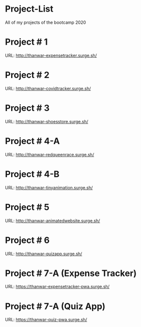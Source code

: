 # Project-List
All of my projects of the bootcamp 2020

# Project # 1

URL: http://thanwar-expensetracker.surge.sh/

# Project # 2

URL: http://thanwar-covidtracker.surge.sh/

# Project # 3

URL: http://thanwar-shoesstore.surge.sh/

# Project # 4-A

URL: http://thanwar-redqueenrace.surge.sh/

# Project # 4-B

URL: http://thanwar-tinyanimation.surge.sh/

# Project # 5

URL: http://thanwar-animatedwebsite.surge.sh/

# Project # 6

URL: http://thanwar-quizapp.surge.sh/

# Project # 7-A (Expense Tracker)

URL: https://thanwar-expensetracker-pwa.surge.sh/

# Project # 7-A (Quiz App)

URL: https://thanwar-quiz-pwa.surge.sh/





